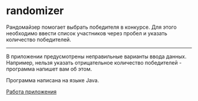 # randomizer

Рандомайзер помогает выбрать победителя в конкурсе. Для этого необходимо ввести список участников через пробел и указать количество победителей.
____
В приложении предусмотрены неправильные варианты ввода данных. Например, нельзя указать отрицательное количество победителей - программа напишет вам об этом.

Программа написана на языке Java.

[Работа приложения](https://www.youtube.com/watch?v=DLzxrzFCyOst)
